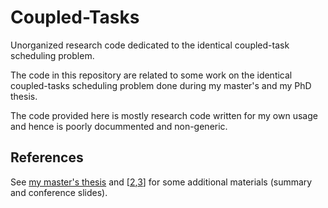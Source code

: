 Coupled-Tasks
=============

Unorganized research code dedicated to the identical coupled-task scheduling problem.

The code in this repository are related to some work on the identical coupled-tasks scheduling problem done during my master's and my PhD thesis.

The code provided here is mostly research code written for my own usage and hence is poorly docummented and non-generic.

References
---
See [my master's thesis][1] and [[2],[3]] for some additional materials (summary and conference slides).

[1]: http://hal.archives-ouvertes.fr/hal-00627902                 "master's thesis"
[2]: http://hal.archives-ouvertes.fr/hal-00764551                 "ROADEF"
[3]: http://hal.archives-ouvertes.fr/hal-00764584                 "ISCO"
